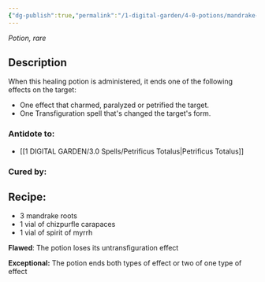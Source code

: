 ```yaml
---
{"dg-publish":true,"permalink":"/1-digital-garden/4-0-potions/mandrake-restorative-draught/","tags":["#potion","yr7","rare"]}
---
```


*Potion, rare* 

## Description

When this healing potion is administered, it ends one of the following effects on the target:
- One effect that charmed, paralyzed or petrified the target.
- One Transfiguration spell that's changed the target's form.

### Antidote to: 
- [[1 DIGITAL GARDEN/3.0 Spells/Petrificus Totalus\|Petrificus Totalus]]

### Cured by:


## Recipe:

* 3 mandrake roots
* 1 vial of chizpurfle carapaces
* 1 vial of spirit of myrrh

**Flawed**:
The potion loses its untransfiguration effect

**Exceptional:** 
The potion ends both types of effect or two of one type of effect